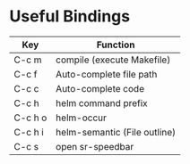 # Useful Bindings

|Key|Function|
|---|--------|
|C-c m|compile (execute Makefile)|
|C-c f|Auto-complete file path|
|C-c c|Auto-complete code|
|C-c h|helm command prefix|
|C-c h o|helm-occur|
|C-c h i|helm-semantic (File outline)|
|C-c s|open sr-speedbar|
